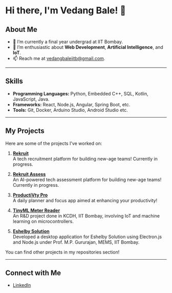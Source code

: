 # Hi there, I'm Vedang Bale! 👋

## About Me
- 🌱 I’m currently a final year undergrad at IIT Bombay.
- 👯 I’m enthusiastic about **Web Development**, **Artificial Intelligence**, and **IoT**.
- 📫 Reach me at [vedangbaleiitb@gmail.com](mailto:vedangbaleiitb@gmail.com).

---

## Skills
- **Programming Languages:** Python, Embedded C++, SQL, Kotlin, JavaScript, Java.
- **Frameworks:** React, Node.js, Angular, Spring Boot, etc.
- **Tools:** Git, Docker, Arduino Studio, Android Studio etc.

---

## My Projects
Here are some of the projects I've worked on:

1. **[Rekruit](https://github.com/vedangiitb/Rekruit)**  
   A tech recruitment platform for building new-age teams! Currently in progress.

2. **[Rekruit Assess](https://github.com/vedangiitb/Rekruit-Assess)**  
   An AI-powered tech assessment platform for building new-age teams! Currently in progress.

3. **[ProductiVty Pro](https://github.com/vedangiitb/ProductiVty-Pro/tree/master)**  
   A daily planner and focus app aimed at enhancing your productivity!

4. **[TinyML Meter Reader](https://github.com/vedangiitb/TinyML-MeterReader)**  
   An R&D project done in KCDH, IIT Bombay, involving IoT and machine learning on microcontrollers.

5. **[Eshelby Solution](https://github.com/vedangiitb/Eshelby-Solution-App)**  
   Developed a desktop application for Eshelby Solution using Electron.js and Node.js under Prof. M.P. Gururajan, MEMS, IIT Bombay.

You can find other projects in my repositories section!

---

## Connect with Me
- [LinkedIn](https://www.linkedin.com/in/vedang-bale-845839224/)
